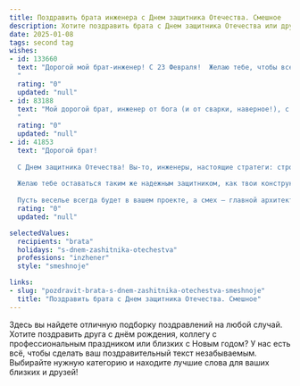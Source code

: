 ```yaml
---
title: Поздравить брата инженера с Днем защитника Отечества. Смешное
description: Хотите поздравить брата с Днем защитника Отечества или другим праздником? Наш ИИ создаст незабываемое поздравление, а вы обязательно выделитесь среди других.  
date: 2025-01-08
tags: second tag
wishes:
- id: 133660
  text: "Дорогой мой брат-инженер! С 23 Февраля!  Желаю тебе, чтобы все твои изобретения взлетали, как ракеты,  а не падали, как кирпичи! Пусть твоя смекалка будет острее, чем самый острый болт, а зарплата – выше, чем Эйфелева башня!  С праздником, защитник Отечества (и нашей семейной техники)!
  "
  rating: "0"
  updated: "null"
- id: 83188
  text: "Мой дорогой брат, инженер от бога (и от сварки, наверное!), с 23 Февраля!  Пусть твой гений изобретательства не иссякнет, а все твои проекты взлетают, как... ну, как минимум, хорошо собранный самолетик из детства.  Главное, чтоб чертежи ты читал без ошибок, а твоя смекалка решала все задачки, даже бытовые, вроде сборки мебели из ИКЕА.  С праздником, защитник Отечества и покоритель сложных технических задач!
  "
  rating: "0"
  updated: "null"
- id: 41853
  text: "Дорогой брат!
  
  С Днем защитника Отечества! Вы-то, инженеры, настоящие стратеги: строите планы, чертите схемы и крепите мосты — и не только в плане железобетона, но и в жизни!
  
  Желаю тебе оставаться таким же надежным защитником, как твои конструкции, и пусть твои идеи взлетают ввысь, как ракеты, без лишних аварий! Чтобы в жизни были только крепкие конструкции, никаких \"обрушений\" на работу и жизни, и чтобы твои выходные были \"безопасной зоной\" от всех забот.
  
  Пусть веселье всегда будет в вашем проекте, а смех — главной архитектурной деталью! С праздником, наш инженер-герой!"
  rating: "0"
  updated: "null"

selectedValues:
  recipients: "brata"
  holidays: "s-dnem-zashitnika-otechestva"
  professions: "inzhener"
  style: "smeshnoje"

links:
- slug: "pozdravit-brata-s-dnem-zashitnika-otechestva-smeshnoje"
  title: "Поздравить брата с Днем защитника Отечества. Смешное"
---
```


Здесь вы найдете отличную подборку поздравлений на любой случай.
Хотите поздравить друга с днём рождения, коллегу с профессиональным праздником или близких с Новым годом? У нас есть всё, чтобы сделать ваш поздравительный текст незабываемым. Выбирайте нужную категорию и находите лучшие слова для ваших близких и друзей!
